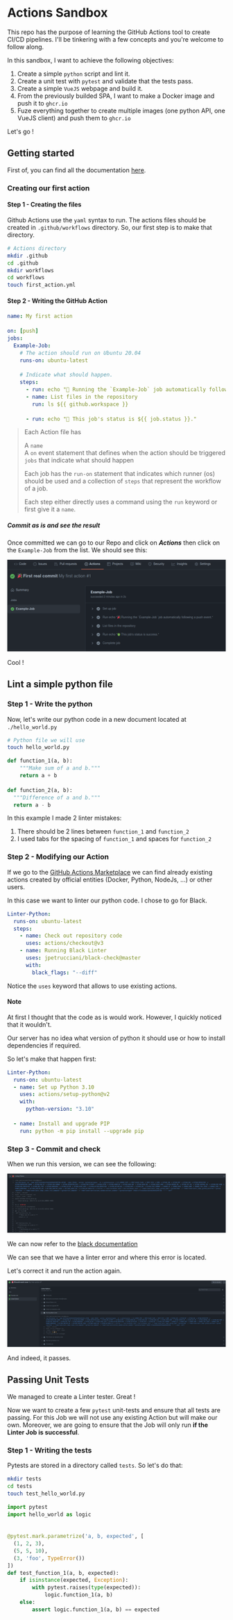# Actions Sandbox

This repo has the purpose of learning the GitHub Actions tool to create CI/CD pipelines. I'll be tinkering with a few concepts and you're welcome to follow along.

In this sandbox, I want to achieve the following objectives:

1. Create a simple `python` script and lint it.
2. Create a unit test with `pytest` and validate that the tests pass.
3. Create a simple `VueJS` webpage and build it.
4. From the previously builded SPA, I want to make a Docker image and push it to `ghcr.io`
5. Fuze everything together to create multiple images (one python API, one VueJS client) and push them to `ghcr.io`

Let's go !

## Getting started

First of, you can find all the documentation [here](https://docs.github.com/en/actions).

### Creating our first action

#### Step 1 - Creating the files

Github Actions use the `yaml` syntax to run. The actions files should be created in `.github/workflows` directory. So, our first step is to make that directory.

```bash
# Actions directory
mkdir .github
cd .github
mkdir workflows
cd workflows
touch first_action.yml
```

#### Step 2 - Writing the GitHub Action

```yaml
name: My first action

on: [push]
jobs:
  Example-Job:
    # The action should run on Ubuntu 20.04
    runs-on: ubuntu-latest

    # Indicate what should happen.
    steps:
      - run: echo "🎉 Running the `Example-Job` job automatically following a ${{ github.event_name }} event."
      - name: List files in the repository
        run: ls ${{ github.workspace }}

      - run: echo "🍏 This job's status is ${{ job.status }}."
```

> Each Action file has
>
> A `name`<br/>
> A `on` event statement that defines when the action should be triggered <br/> `jobs` that indicate what should happen
>
> Each job has the `run-on` statement that indicates which runner (os) should be used and a collection of `steps` that represent the workflow of a job.
>
> Each step either directly uses a command using the `run` keyword or first give it a `name`.

##### Commit as is and see the result

Once committed we can go to our Repo and click on **_Actions_** then click on the `Example-Job` from the list. We should see this:

![successful action](assets/first_success.png)

Cool !

## Lint a simple python file

### Step 1 - Write the python

Now, let's write our python code in a new document located at `./hello_world.py`

```bash
# Python file we will use
touch hello_world.py
```

```python
def function_1(a, b):
    """Make sum of a and b."""
    return a + b

def function_2(a, b):
  """Difference of a and b."""
  return a - b
```

In this example I made 2 linter mistakes:

1. There should be 2 lines between `function_1` and `function_2`
2. I used tabs for the spacing of `function_1` and spaces for `function_2`

### Step 2 - Modifying our Action

If we go to the [GitHub Actions Marketplace](https://github.com/marketplace?type=actions) we can find already existing actions created by official entities (Docker, Python, NodeJs, ...) or other users.

In this case we want to linter our python code. I chose to go for Black.

```yaml
Linter-Python:
  runs-on: ubuntu-latest
  steps:
    - name: Check out repository code
      uses: actions/checkout@v3
    - name: Running Black Linter
      uses: jpetrucciani/black-check@master
      with:
        black_flags: "--diff"
```

Notice the `uses` keyword that allows to use existing actions.

#### Note

At first I thought that the code as is would work. However, I quickly noticed that it wouldn't.

Our server has no idea what version of python it should use or how to install dependencies if required.

So let's make that happen first:

```yaml
Linter-Python:
  runs-on: ubuntu-latest
  - name: Set up Python 3.10
    uses: actions/setup-python@v2
    with:
      python-version: "3.10"

  - name: Install and upgrade PIP
    run: python -m pip install --upgrade pip
```

### Step 3 - Commit and check

When we run this version, we can see the following:

![linter error](assets/linter_fail.png)

We can now refer to the [black documentation](https://black.readthedocs.io/en/stable/usage_and_configuration/the_basics.html)

We can see that we have a linter error and where this error is located.

Let's correct it and run the action again.

![linter error](assets/linter_pass.png)

And indeed, it passes.

## Passing Unit Tests

We managed to create a Linter tester. Great !

Now we want to create a few `pytest` unit-tests and ensure that all tests are passing. For this Job we will not use any existing Action but will make our own. Moreover, we are going to ensure that the Job will only run **if the Linter Job is successful**.

### Step 1 - Writing the tests

Pytests are stored in a directory called `tests`. So let's do that:

```bash
mkdir tests
cd tests
touch test_hello_world.py
```

```python
import pytest
import hello_world as logic


@pytest.mark.parametrize('a, b, expected', [
  (1, 2, 3),
  (5, 5, 10),
  (3, 'foo', TypeError())
])
def test_function_1(a, b, expected):
    if isinstance(expected, Exception):
        with pytest.raises(type(expected)):
            logic.function_1(a, b)
    else:
        assert logic.function_1(a, b) == expected
```
